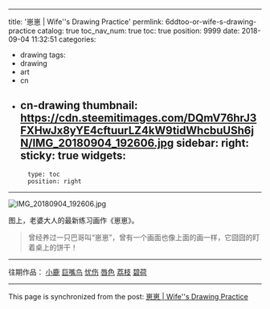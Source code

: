 
---
title: '崽崽 | Wife''s Drawing Practice'
permlink: 6ddtoo-or-wife-s-drawing-practice
catalog: true
toc_nav_num: true
toc: true
position: 9999
date: 2018-09-04 11:32:51
categories:
- drawing
tags:
- drawing
- art
- cn
- cn-drawing
thumbnail: https://cdn.steemitimages.com/DQmV76hrJ3FXHwJx8yYE4cftuurLZ4kW9tidWhcbuUSh6jN/IMG_20180904_192606.jpg
sidebar:
    right:
        sticky: true
widgets:
    -
        type: toc
        position: right
---


![IMG_20180904_192606.jpg](https://cdn.steemitimages.com/DQmV76hrJ3FXHwJx8yYE4cftuurLZ4kW9tidWhcbuUSh6jN/IMG_20180904_192606.jpg)

图上，老婆大人的最新练习画作《崽崽》。

>曾经养过一只巴哥叫“崽崽”，曾有一个画面也像上面的画一样，它囧囧的盯着桌上的饼干！

---

往期作品：
[小鹿](https://steemit.com/drawing/@yellowbird/6ajeng-or-wife-s-drawing-practice)
[巨嘴鸟](https://steemit.com/drawing/@yellowbird/6clmh8-or-wife-s-drawing-practice)
[忧伤](https://steemit.com/drawing/@yellowbird/3a3tor-or-wife-s-drawing-practice)
[唇色](https://steemit.com/drawing/@yellowbird/2n7bmr-or-wife-s-drawing-practice)
[荔枝](https://steemit.com/drawing/@yellowbird/35q48g-or-wife-s-drawing-practice)
[碧荷](https://steemit.com/drawing/@yellowbird/4kjcxt-or-wife-s-drawing-practice)

- - -

This page is synchronized from the post: [崽崽 | Wife''s Drawing Practice](https://steemit.com/@yellowbird/6ddtoo-or-wife-s-drawing-practice)
